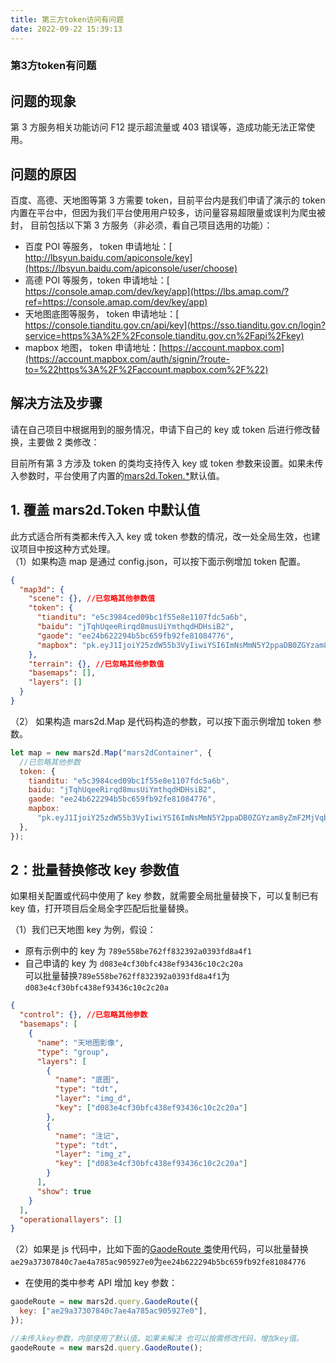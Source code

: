 ```yaml
---
title: 第三方token访问有问题
date: 2022-09-22 15:39:13
---
```


<h3>第3方token有问题</h3>

## 问题的现象

第 3 方服务相关功能访问 F12 提示超流量或 403 错误等，造成功能无法正常使用。

## 问题的原因

百度、高德、天地图等第 3 方需要 token，目前平台内是我们申请了演示的 token 内置在平台中，但因为我们平台使用用户较多，访问量容易超限量或误判为爬虫被封， 目前包括以下第 3 方服务（非必须，看自己项目选用的功能）：

- 百度 POI 等服务， token 申请地址：[ http://lbsyun.baidu.com/apiconsole/key](https://lbsyun.baidu.com/apiconsole/user/choose)
- 高德 POI 等服务，token 申请地址：[ https://console.amap.com/dev/key/app](https://lbs.amap.com/?ref=https://console.amap.com/dev/key/app)
- 天地图底图等服务， token 申请地址：[ https://console.tianditu.gov.cn/api/key](https://sso.tianditu.gov.cn/login?service=https%3A%2F%2Fconsole.tianditu.gov.cn%2Fapi%2Fkey)
- mapbox 地图， token 申请地址：[https://account.mapbox.com](https://account.mapbox.com/auth/signin/?route-to=%22https%3A%2F%2Faccount.mapbox.com%2F%22)

## 解决方法及步骤

请在自己项目中根据用到的服务情况，申请下自己的 key 或 token 后进行修改替换，主要做 2 类修改：

目前所有第 3 方涉及 token 的类均支持传入 key 或 token 参数来设置。如果未传入参数时，平台使用了内置的[mars2d.Token.\*](http://marsgis.cn/api/Token.html)默认值。

## 1. 覆盖 mars2d.Token 中默认值

此方式适合所有类都未传入入 key 或 token 参数的情况，改一处全局生效，也建议项目中按这种方式处理。<br />
（1）如果构造 map 是通过 config.json，可以按下面示例增加 token 配置。

```json
{
  "map3d": {
    "scene": {}, //已忽略其他参数值
    "token": {
      "tianditu": "e5c3984ced09bc1f55e8e1107fdc5a6b",
      "baidu": "jTqhUqeeRirqd8musUiYmthqdHDHsiB2",
      "gaode": "ee24b622294b5bc659fb92fe81084776",
      "mapbox": "pk.eyJ1IjoiY25zdW55b3VyIiwiYSI6ImNsMmN5Y2ppaDB0ZGYzam8yZmF2MjVqb3cifQ.FYxirkiZsriqaFw_x0IyAw"
    },
    "terrain": {}, //已忽略其他参数值
    "basemaps": [],
    "layers": []
  }
}
```

（2） 如果构造 mars2d.Map 是代码构造的参数，可以按下面示例增加 token 参数。

```js
let map = new mars2d.Map("mars2dContainer", {
  //已忽略其他参数
  token: {
    tianditu: "e5c3984ced09bc1f55e8e1107fdc5a6b",
    baidu: "jTqhUqeeRirqd8musUiYmthqdHDHsiB2",
    gaode: "ee24b622294b5bc659fb92fe81084776",
    mapbox:
      "pk.eyJ1IjoiY25zdW55b3VyIiwiYSI6ImNsMmN5Y2ppaDB0ZGYzam8yZmF2MjVqb3cifQ.FYxirkiZsriqaFw_x0IyAw",
  },
});
```

## 2：批量替换修改 key 参数值

如果相关配置或代码中使用了 key 参数，就需要全局批量替换下，可以复制已有 key 值，打开项目后全局全字匹配后批量替换。

（1）我们已天地图 key 为例，假设：

- 原有示例中的 key 为 `789e558be762ff832392a0393fd8a4f1`
- 自己申请的 key 为 `d083e4cf30bfc438ef93436c10c2c20a` <br />
  可以批量替换`789e558be762ff832392a0393fd8a4f1`为`d083e4cf30bfc438ef93436c10c2c20a`

```json
{
  "control": {}, //已忽略其他参数
  "basemaps": [
    {
      "name": "天地图影像",
      "type": "group",
      "layers": [
        {
          "name": "底图",
          "type": "tdt",
          "layer": "img_d",
          "key": ["d083e4cf30bfc438ef93436c10c2c20a"]
        },
        {
          "name": "注记",
          "type": "tdt",
          "layer": "img_z",
          "key": ["d083e4cf30bfc438ef93436c10c2c20a"]
        }
      ],
      "show": true
    }
  ],
  "operationallayers": []
}
```

（2）如果是 js 代码中，比如下面的[GaodeRoute 类](http://mars2d.cn/api/GaodeRoute.html?classFilter=gaode)使用代码，可以批量替换`ae29a37307840c7ae4a785ac905927e0`为`ee24b622294b5bc659fb92fe81084776`

- 在使用的类中参考 API 增加 key 参数：

```js
gaodeRoute = new mars2d.query.GaodeRoute({
  key: ["ae29a37307840c7ae4a785ac905927e0"],
});

//未传入key参数，内部使用了默认值。如果未解决 也可以按需修改代码，增加key值。
gaodeRoute = new mars2d.query.GaodeRoute();
```
